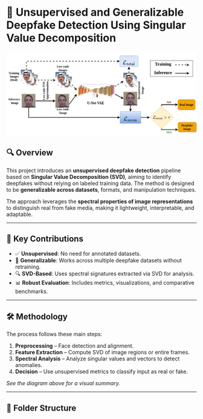 # 🧠 Unsupervised and Generalizable Deepfake Detection Using Singular Value Decomposition
![Process Diagram](deepfake_detection_process.png)



## 🔍 Overview

This project introduces an **unsupervised deepfake detection** pipeline based on **Singular Value Decomposition (SVD)**, aiming to identify deepfakes without relying on labeled training data. The method is designed to be **generalizable across datasets**, formats, and manipulation techniques.

The approach leverages the **spectral properties of image representations** to distinguish real from fake media, making it lightweight, interpretable, and adaptable.

---

## 🧪 Key Contributions

- ✅ **Unsupervised**: No need for annotated datasets.
- 🔁 **Generalizable**: Works across multiple deepfake datasets without retraining.
- 🔍 **SVD-Based**: Uses spectral signatures extracted via SVD for analysis.
- 📊 **Robust Evaluation**: Includes metrics, visualizations, and comparative benchmarks.

---

## 🛠️ Methodology

The process follows these main steps:

1. **Preprocessing** – Face detection and alignment.
2. **Feature Extraction** – Compute SVD of image regions or entire frames.
3. **Spectral Analysis** – Analyze singular values and vectors to detect anomalies.
4. **Decision** – Use unsupervised metrics to classify input as real or fake.

_See the diagram above for a visual summary._

---

## 📁 Folder Structure

